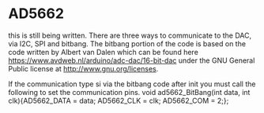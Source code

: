 # AD5662
this is still being written. There are three ways to communicate to the DAC, via I2C, SPI and bitbang. The bitbang portion of the code is based on the code written by Albert van Dalen which can be found here https://www.avdweb.nl/arduino/adc-dac/16-bit-dac under the GNU General Public license at http://www.gnu.org/licenses.

If the communication type si via the bitbang code after init you must call the following to set the communication pins.
void ad5662_BitBang(int data, int clk){AD5662_DATA = data; AD5662_CLK = clk; AD5662_COM = 2;};

